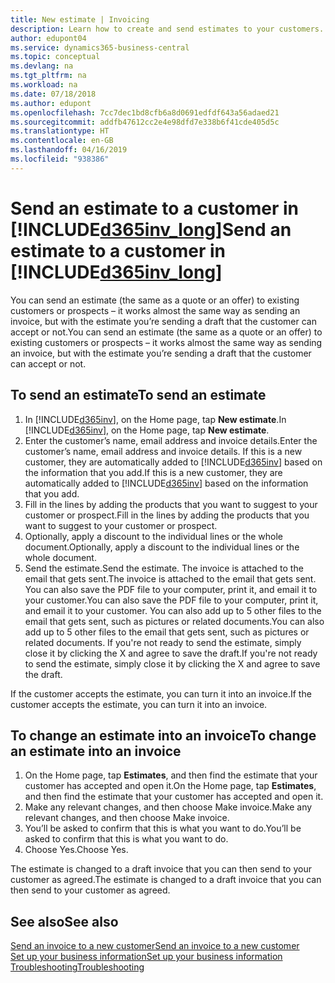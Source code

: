 ```yaml
---
title: New estimate | Invoicing
description: Learn how to create and send estimates to your customers. If they accept the offer, you can easily turn the quote into an invoice.
author: edupont04
ms.service: dynamics365-business-central
ms.topic: conceptual
ms.devlang: na
ms.tgt_pltfrm: na
ms.workload: na
ms.date: 07/18/2018
ms.author: edupont
ms.openlocfilehash: 7cc7dec1bd8cfb6a8d0691edfdf643a56adaed21
ms.sourcegitcommit: addfb47612cc2e4e98dfd7e338b6f41cde405d5c
ms.translationtype: HT
ms.contentlocale: en-GB
ms.lasthandoff: 04/16/2019
ms.locfileid: "938386"
---
```

# <a name="send-an-estimate-to-a-customer-in-included365invlongincludesd365invlongmd"></a><span data-ttu-id="f9a82-104">Send an estimate to a customer in [!INCLUDE[d365inv_long](includes/d365inv_long.md)]</span><span class="sxs-lookup"><span data-stu-id="f9a82-104">Send an estimate to a customer in [!INCLUDE[d365inv_long](includes/d365inv_long.md)]</span></span>
<span data-ttu-id="f9a82-105">You can send an estimate (the same as a quote or an offer) to existing customers or prospects – it works almost the same way as sending an invoice, but with the estimate you’re sending a draft that the customer can accept or not.</span><span class="sxs-lookup"><span data-stu-id="f9a82-105">You can send an estimate (the same as a quote or an offer) to existing customers or prospects – it works almost the same way as sending an invoice, but with the estimate you’re sending a draft that the customer can accept or not.</span></span>  

## <a name="to-send-an-estimate"></a><span data-ttu-id="f9a82-106">To send an estimate</span><span class="sxs-lookup"><span data-stu-id="f9a82-106">To send an estimate</span></span>
1. <span data-ttu-id="f9a82-107">In [!INCLUDE[d365inv](includes/d365inv.md)], on the Home page, tap **New estimate**.</span><span class="sxs-lookup"><span data-stu-id="f9a82-107">In [!INCLUDE[d365inv](includes/d365inv.md)], on the Home page, tap **New estimate**.</span></span>
2. <span data-ttu-id="f9a82-108">Enter the customer’s name, email address and invoice details.</span><span class="sxs-lookup"><span data-stu-id="f9a82-108">Enter the customer’s name, email address and invoice details.</span></span> <span data-ttu-id="f9a82-109">If this is a new customer, they are automatically added to [!INCLUDE[d365inv](includes/d365inv.md)] based on the information that you add.</span><span class="sxs-lookup"><span data-stu-id="f9a82-109">If this is a new customer, they are automatically added to [!INCLUDE[d365inv](includes/d365inv.md)] based on the information that you add.</span></span>  
3. <span data-ttu-id="f9a82-110">Fill in the lines by adding the products that you want to suggest to your customer or prospect.</span><span class="sxs-lookup"><span data-stu-id="f9a82-110">Fill in the lines by adding the products that you want to suggest to your customer or prospect.</span></span>  
4. <span data-ttu-id="f9a82-111">Optionally, apply a discount to the individual lines or the whole document.</span><span class="sxs-lookup"><span data-stu-id="f9a82-111">Optionally, apply a discount to the individual lines or the whole document.</span></span>  
4. <span data-ttu-id="f9a82-112">Send the estimate.</span><span class="sxs-lookup"><span data-stu-id="f9a82-112">Send the estimate.</span></span> <span data-ttu-id="f9a82-113">The invoice is attached to the email that gets sent.</span><span class="sxs-lookup"><span data-stu-id="f9a82-113">The invoice is attached to the email that gets sent.</span></span> <span data-ttu-id="f9a82-114">You can also save the PDF file to your computer, print it, and email it to your customer.</span><span class="sxs-lookup"><span data-stu-id="f9a82-114">You can also save the PDF file to your computer, print it, and email it to your customer.</span></span> <span data-ttu-id="f9a82-115">You can also add up to 5 other files to the email that gets sent, such as pictures or related documents.</span><span class="sxs-lookup"><span data-stu-id="f9a82-115">You can also add up to 5 other files to the email that gets sent, such as pictures or related documents.</span></span> <span data-ttu-id="f9a82-116">If you're not ready to send the estimate, simply close it by clicking the X and agree to save the draft.</span><span class="sxs-lookup"><span data-stu-id="f9a82-116">If you're not ready to send the estimate, simply close it by clicking the X and agree to save the draft.</span></span>  

<span data-ttu-id="f9a82-117">If the customer accepts the estimate, you can turn it into an invoice.</span><span class="sxs-lookup"><span data-stu-id="f9a82-117">If the customer accepts the estimate, you can turn it into an invoice.</span></span>

## <a name="to-change-an-estimate-into-an-invoice"></a><span data-ttu-id="f9a82-118">To change an estimate into an invoice</span><span class="sxs-lookup"><span data-stu-id="f9a82-118">To change an estimate into an invoice</span></span>
1. <span data-ttu-id="f9a82-119">On the Home page, tap **Estimates**, and then find the estimate that your customer has accepted and open it.</span><span class="sxs-lookup"><span data-stu-id="f9a82-119">On the Home page, tap **Estimates**, and then find the estimate that your customer has accepted and open it.</span></span>  
2. <span data-ttu-id="f9a82-120">Make any relevant changes, and then choose Make invoice.</span><span class="sxs-lookup"><span data-stu-id="f9a82-120">Make any relevant changes, and then choose Make invoice.</span></span>  
3. <span data-ttu-id="f9a82-121">You’ll be asked to confirm that this is what you want to do.</span><span class="sxs-lookup"><span data-stu-id="f9a82-121">You’ll be asked to confirm that this is what you want to do.</span></span>  
4. <span data-ttu-id="f9a82-122">Choose Yes.</span><span class="sxs-lookup"><span data-stu-id="f9a82-122">Choose Yes.</span></span>  

<span data-ttu-id="f9a82-123">The estimate is changed to a draft invoice that you can then send to your customer as agreed.</span><span class="sxs-lookup"><span data-stu-id="f9a82-123">The estimate is changed to a draft invoice that you can then send to your customer as agreed.</span></span>  

## <a name="see-also"></a><span data-ttu-id="f9a82-124">See also</span><span class="sxs-lookup"><span data-stu-id="f9a82-124">See also</span></span>
[<span data-ttu-id="f9a82-125">Send an invoice to a new customer</span><span class="sxs-lookup"><span data-stu-id="f9a82-125">Send an invoice to a new customer</span></span>](send-invoice.md)  
[<span data-ttu-id="f9a82-126">Set up your business information</span><span class="sxs-lookup"><span data-stu-id="f9a82-126">Set up your business information</span></span>](set-up-business-profile.md)  
[<span data-ttu-id="f9a82-127">Troubleshooting</span><span class="sxs-lookup"><span data-stu-id="f9a82-127">Troubleshooting</span></span>](about-troubleshooting.md)  
